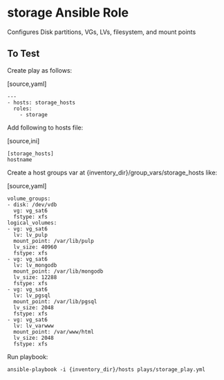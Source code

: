 # storage Ansible Role

Configures Disk partitions, VGs, LVs, filesystem, and mount points

## To Test

Create play as follows:

[source,yaml]
```
---
- hosts: storage_hosts
  roles:
    - storage
```

Add following to hosts file:

[source,ini]
```
[storage_hosts]
hostname
```

Create a host groups var at {inventory_dir}/group_vars/storage_hosts like:

[source,yaml]
```
volume_groups:
- disk: /dev/vdb
  vg: vg_sat6
  fstype: xfs
logical_volumes:
- vg: vg_sat6
  lv: lv_pulp
  mount_point: /var/lib/pulp
  lv_size: 40960
  fstype: xfs
- vg: vg_sat6
  lv: lv_mongodb
  mount_point: /var/lib/mongodb
  lv_size: 12288
  fstype: xfs
- vg: vg_sat6
  lv: lv_pgsql
  mount_point: /var/lib/pgsql
  lv_size: 2048
  fstype: xfs
- vg: vg_sat6
  lv: lv_varwww
  mount_point: /var/www/html
  lv_size: 2048
  fstype: xfs
```
Run playbook:

```
ansible-playbook -i {inventory_dir}/hosts plays/storage_play.yml
```
